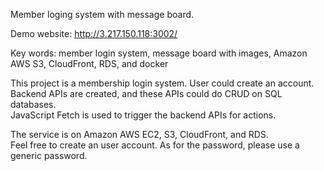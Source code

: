Member loging system with message board.

Demo website: http://3.217.150.118:3002/  <br>

Key words: member login system, message board with images, Amazon AWS S3, CloudFront, RDS, and docker

This project is a membership login system. User could create an account. <br>
Backend APIs are created, and these APIs could do CRUD on SQL databases. <br>
JavaScript Fetch is used to trigger the backend APIs for actions. <br>

The service is on Amazon AWS EC2, S3, CloudFront, and RDS. <br>
Feel free to create an user account. As for the password, please use a generic password. <br>

